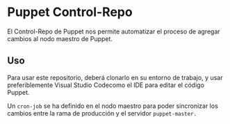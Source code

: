 # Puppet Control-Repo

El Control-Repo de Puppet nos permite automatizar el proceso de agregar cambios al nodo maestro de Puppet.

<h2>Uso</h2>

Para usar este repositorio, deberá clonarlo en su entorno de trabajo, y usar preferiblemente Visual Studio Codecomo el IDE para editar el código Puppet.

Un ```cron-job``` se ha definido en el nodo maestro para poder sincronizar los cambios entre la rama de producción y el servidor ```puppet-master.```


